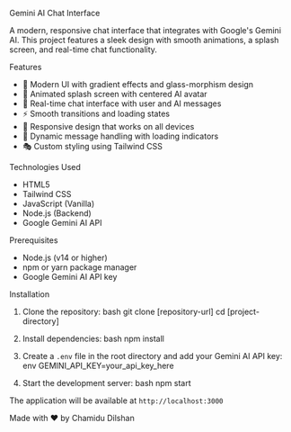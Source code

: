 Gemini AI Chat Interface

A modern, responsive chat interface that integrates with Google's Gemini AI. This project features a sleek design with smooth animations, a splash screen, and real-time chat functionality.

Features

- 🎨 Modern UI with gradient effects and glass-morphism design
- 🌟 Animated splash screen with centered AI avatar
- 💬 Real-time chat interface with user and AI messages
- ⚡ Smooth transitions and loading states
- 🎯 Responsive design that works on all devices
- 🔄 Dynamic message handling with loading indicators
- 🎭 Custom styling using Tailwind CSS

Technologies Used

- HTML5
- Tailwind CSS
- JavaScript (Vanilla)
- Node.js (Backend)
- Google Gemini AI API

Prerequisites

- Node.js (v14 or higher)
- npm or yarn package manager
- Google Gemini AI API key

Installation

1. Clone the repository:
bash
git clone [repository-url]
cd [project-directory]


2. Install dependencies:
bash
npm install


3. Create a `.env` file in the root directory and add your Gemini AI API key:
env
GEMINI_API_KEY=your_api_key_here


4. Start the development server:
bash
npm start

The application will be available at `http://localhost:3000`


Made with ❤️ by Chamidu Dilshan 
